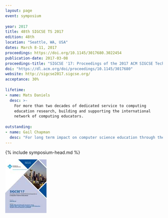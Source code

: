 ```yaml
---
layout: page
event: symposium

year: 2017
title: 48th SIGCSE TS 2017
edition: 48th
location: "Seattle, WA, USA"
dates: March 8-11, 2017
proceedings: https://doi.org/10.1145/3017680.3022454
publication-date: 2017-03-08
proceedings-title: "SIGCSE '17: Proceedings of the 2017 ACM SIGCSE Technical Symposium on Computer Science Education"
doi: "https://dl.acm.org/doi/proceedings/10.1145/3017680"
website: http://sigcse2017.sigcse.org/
acceptance: 30%

lifetime:
- name: Mats Daniels
  desc: >-
    For more than two decades of dedicated service to computing 
    education research, building and supporting the international 
    network of computing educators.

outstanding:
- name: Gail Chapman
  desc: "For long term impact on computer science education through the creation of curriculum, teacher professional development, and fierce advocacy for social equity in all computing classrooms."
---
```


{% include symposium-head.md %}

<img src="images/covers/SIGCSE17.jpg">

